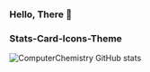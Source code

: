 ### Hello, There 🐧

### Stats-Card-Icons-Theme
![ComputerChemistry GitHub stats](https://github-readme-stats.vercel.app/api?username=ComputerChemistry&show_icons=true&theme=gruvbox)
